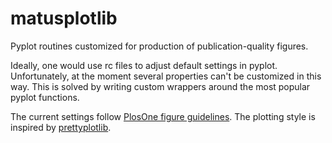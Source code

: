 matusplotlib
============

Pyplot routines customized for production of publication-quality figures.

Ideally, one would use rc files to adjust default settings in pyplot. Unfortunately, at the moment several properties can't be customized in this way. This is solved by writing custom wrappers around the most popular pyplot functions. 

The current settings follow [PlosOne figure guidelines](http://www.plosone.org/static/figureGuidelines.action). 
The plotting style is inspired by [prettyplotlib](http://github.com/olgabot/prettyplotlib).
